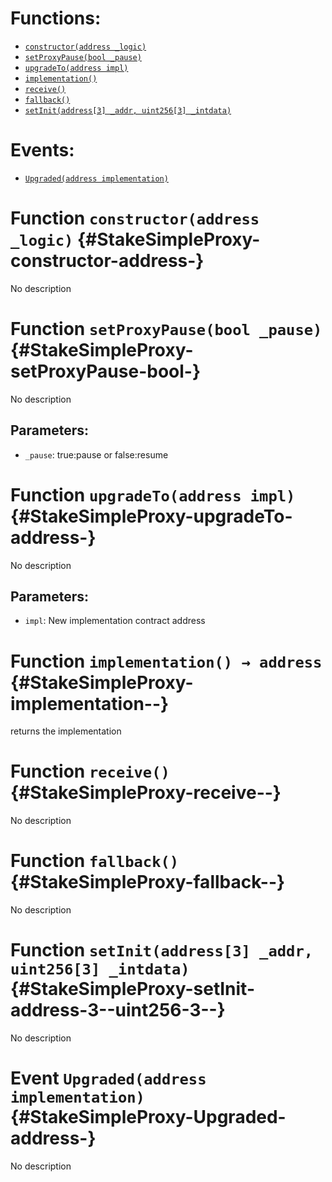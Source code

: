 

# Functions:
- [`constructor(address _logic)`](#StakeSimpleProxy-constructor-address-)
- [`setProxyPause(bool _pause)`](#StakeSimpleProxy-setProxyPause-bool-)
- [`upgradeTo(address impl)`](#StakeSimpleProxy-upgradeTo-address-)
- [`implementation()`](#StakeSimpleProxy-implementation--)
- [`receive()`](#StakeSimpleProxy-receive--)
- [`fallback()`](#StakeSimpleProxy-fallback--)
- [`setInit(address[3] _addr, uint256[3] _intdata)`](#StakeSimpleProxy-setInit-address-3--uint256-3--)

# Events:
- [`Upgraded(address implementation)`](#StakeSimpleProxy-Upgraded-address-)

# Function `constructor(address _logic)` {#StakeSimpleProxy-constructor-address-}
No description
# Function `setProxyPause(bool _pause)` {#StakeSimpleProxy-setProxyPause-bool-}
No description
## Parameters:
- `_pause`: true:pause or false:resume
# Function `upgradeTo(address impl)` {#StakeSimpleProxy-upgradeTo-address-}
No description
## Parameters:
- `impl`: New implementation contract address
# Function `implementation() → address` {#StakeSimpleProxy-implementation--}
returns the implementation
# Function `receive()` {#StakeSimpleProxy-receive--}
No description
# Function `fallback()` {#StakeSimpleProxy-fallback--}
No description
# Function `setInit(address[3] _addr, uint256[3] _intdata)` {#StakeSimpleProxy-setInit-address-3--uint256-3--}
No description

# Event `Upgraded(address implementation)` {#StakeSimpleProxy-Upgraded-address-}
No description
